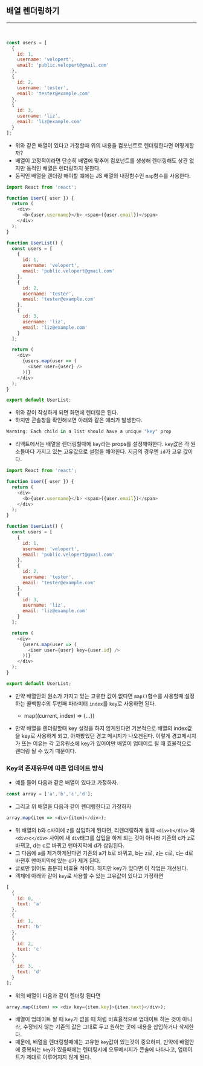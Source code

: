 ## 배열 렌더링하기
---

<br />

```js
const users = [
  {
    id: 1,
    username: 'velopert',
    email: 'public.velopert@gmail.com'
  },
  {
    id: 2,
    username: 'tester',
    email: 'tester@example.com'
  },
  {
    id: 3,
    username: 'liz',
    email: 'liz@example.com'
  }
];
```
- 위와 같은 배열이 있다고 가정할때 위의 내용을 컴포넌트로 렌더링한다면 어떻게할까?
- 배열이 고정적이라면 단순히 배열에 맞추어 컴포넌트를 생성해 렌더링해도 상관 없지만 동적인 배열은 렌더링하지 못한다.
- 동적인 배열을 렌더링 해야할 떄에는 JS 배열의 내장함수인 `map`함수를 사용한다.

```js
import React from 'react';

function User({ user }) {
  return (
    <div>
      <b>{user.username}</b> <span>({user.email})</span>
    </div>
  );
}

function UserList() {
  const users = [
    {
      id: 1,
      username: 'velopert',
      email: 'public.velopert@gmail.com'
    },
    {
      id: 2,
      username: 'tester',
      email: 'tester@example.com'
    },
    {
      id: 3,
      username: 'liz',
      email: 'liz@example.com'
    }
  ];

  return (
    <div>
      {users.map(user => (
        <User user={user} />
      ))}
    </div>
  );
}

export default UserList;
```
- 위와 같이 작성하게 되면 화면에 렌더링은 된다.
- 하지만 콘솔창을 확인해보면 아래와 같은 에러가 발생한다.

```js
Warning: Each child in a list should have a unique "key" prop
```
- 리액트에서는 배열을 렌더링할때에 `key`라는 props를 설정해야한다. `key`값은 각 원소들마다 가지고 있는 고유값으로 설정을 해야한다. 지금의 경우엔 `id`가 고유 값이다.

```js
import React from 'react';

function User({ user }) {
  return (
    <div>
      <b>{user.username}</b> <span>({user.email})</span>
    </div>
  );
}

function UserList() {
  const users = [
    {
      id: 1,
      username: 'velopert',
      email: 'public.velopert@gmail.com'
    },
    {
      id: 2,
      username: 'tester',
      email: 'tester@example.com'
    },
    {
      id: 3,
      username: 'liz',
      email: 'liz@example.com'
    }
  ];

  return (
    <div>
      {users.map(user => (
        <User user={user} key={user.id} />
      ))}
    </div>
  );
}

export default UserList;
```
- 만약 배열안의 원소가 가지고 있는 고유한 값이 없다면 `map()`함수를 사용할때 설정하는 콜백함수의 두번째 파라미터 `index`를 `key`로 사용하면 된다. 
  - map((current, index) => {...})

- 만약 배열을 렌더링할때 key 설정을 하지 않게된다면 기본적으로 배열의 index값을 key로 사용하게 되고, 아까봤었던 경고 메시지가 나오겐된다. 이렇게 경고메시지가 뜨는 이유는 각 고유원소에 key가 있어야만 배열이 업데이트 될 때 효율적으로 렌더링 될 수 있기 때문이다.

### Key의 존재유무에 따른 업데이트 방식
- 예를 들어 다음과 같은 배열이 있다고 가정하자.

```js
const array = ['a','b','c','d'];
```
- 그리고 위 배열을 다음과 같이 렌더링한다고 가정하자

```js
array.map(item => <div>{item}</div>);
```
- 위 배열의 b와 c사이에 z를 삽입하게 된다면, 리렌더링하게 될때 `<div>b</div>` 와 `<div>c</div>` 사이에 새 `div`태그를 삽입을 하게 되는 것이 아니라 기존의 c가 z로 바뀌고, d는 c로 바뀌고 맨마지막에 d가 삽입된다.
- 그 다음에 a를 제거하게된다면 기존의 a가 b로 바뀌고, b는 z로, z는 c로, c는 d로 바뀐후 맨마지막에 있는 d가 제거 된다. 
- 글로만 읽어도 충분히 비효율 적이다. 하지만 key가 있다면 이 작업은 개선된다. 
- 객체에 아래와 같이 `key`로 사용할 수 있는 고유값이 있다고 가정하면 

```js
[
  {
    id: 0,
    text: 'a'
  },
  {
    id: 1,
    text: 'b'
  },
  {
    id: 2,
    text: 'c'
  },
  {
    id: 3,
    text: 'd'
  }
];
```
- 위의 배열이 다음과 같이 렌더링 된다면

```js
array.map((item) => <div key={item.key}>{item.text}</div>);
```

- 배열이 업데이트 될 때 `key`가 없을 때 처럼 비효율적으로 업데이트 하는 것이 아니라, 수정되지 않는 기존의 값은 그대로 두고 원하는 곳에 내용을 삽입하거나 삭제한다.
- 때문에, 배열을 렌더링할때에는 고유한 `key`값이 있는것이 중요하며, 만약에 배열안에 중복되는 `key`가 있을때에는 렌더링시에 오류메시지가 콘솔에 나타나고, 업데이트가 제대로 이루어지지 않게 된다.